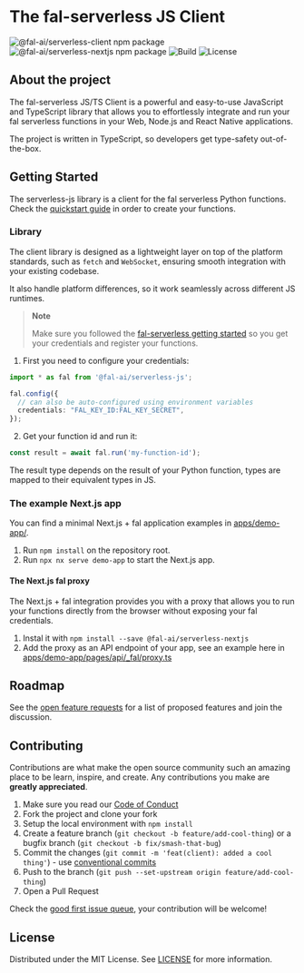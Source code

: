 # The fal-serverless JS Client

![@fal-ai/serverless-client npm package](https://img.shields.io/npm/v/@fal-ai/serverless-client?color=%237527D7&label=client&style=flat-square)
![@fal-ai/serverless-nextjs npm package](https://img.shields.io/npm/v/@fal-ai/serverless-nextjs?color=%237527D7&label=nextjs-proxy&style=flat-square)
![Build](https://img.shields.io/github/actions/workflow/status/fal-ai/serverless-js/build.yml?style=flat-square)
![License](https://img.shields.io/github/license/fal-ai/serverless-js?style=flat-square)

## About the project

The fal-serverless JS/TS Client is a powerful and easy-to-use JavaScript and TypeScript library that allows you to effortlessly integrate and run your fal serverless functions in your Web, Node.js and React Native applications.

The project is written in TypeScript, so developers get type-safety out-of-the-box.

## Getting Started

The serverless-js library is a client for the fal serverless Python functions. Check the [quickstart guide](https://fal.ai/docs) in order to create your functions.

### Library

The client library is designed as a lightweight layer on top of the platform standards, such as `fetch` and `WebSocket`, ensuring smooth integration with your existing codebase.

It also handle platform differences, so it work seamlessly across different JS runtimes.

> **Note**
>
> Make sure you followed the [fal-serverless getting started](https://fal.ai/docs) so you get your credentials and register your functions.

1. First you need to configure your credentials:

```ts
import * as fal from '@fal-ai/serverless-js';

fal.config({
  // can also be auto-configured using environment variables
  credentials: "FAL_KEY_ID:FAL_KEY_SECRET",
});
```

2. Get your function id and run it:

```ts
const result = await fal.run('my-function-id');
```

The result type depends on the result of your Python function, types are mapped to their equivalent types in JS.

### The example Next.js app

You can find a minimal Next.js + fal application examples in [apps/demo-app/](https://github.com/fal-ai/serverless-js/tree/main/apps/demo-app).

1. Run `npm install` on the repository root.
2. Run `npx nx serve demo-app` to start the Next.js app.

#### The Next.js fal proxy

The Next.js + fal integration provides you with a proxy that allows you to run your functions directly from the browser without exposing your fal credentials.

1. Instal it with `npm install --save @fal-ai/serverless-nextjs`
2. Add the proxy as an API endpoint of your app, see an example here in [apps/demo-app/pages/api/_fal/proxy.ts](https://github.com/fal-ai/serverless-js/blob/main/apps/demo-app/pages/api/_fal/proxy.ts)

## Roadmap

See the [open feature requests](https://github.com/fal-ai/serverless-js/labels/enhancement) for a list of proposed features and join the discussion.

## Contributing

Contributions are what make the open source community such an amazing place to be learn, inspire, and create. Any contributions you make are **greatly appreciated**.

1. Make sure you read our [Code of Conduct](https://github.com/fal-ai/serverless-js/blob/main/CODE_OF_CONDUCT.md)
2. Fork the project and clone your fork
3. Setup the local environment with `npm install`
4. Create a feature branch (`git checkout -b feature/add-cool-thing`) or a bugfix branch (`git checkout -b fix/smash-that-bug`)
5. Commit the changes (`git commit -m 'feat(client): added a cool thing'`) - use [conventional commits](https://conventionalcommits.org)
6. Push to the branch (`git push --set-upstream origin feature/add-cool-thing`)
7. Open a Pull Request

Check the [good first issue queue](https://github.com/fal-ai/serverless-js/labels/good+first+issue), your contribution will be welcome!

## License

Distributed under the MIT License. See [LICENSE](https://github.com/fal-ai/serverless-js/blob/main/LICENSE) for more information.

